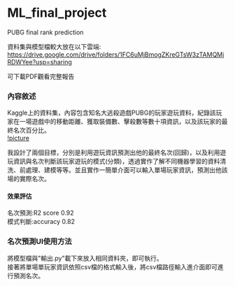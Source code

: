 # ML_final_project
PUBG final rank prediction  
  
資料集與模型檔較大放在以下雲端:  
https://drive.google.com/drive/folders/1FC6uMjBmogZKreGTsW3zTAMQMjRDWYee?usp=sharing  

可下載PDF觀看完整報告

### 內容敘述
Kaggle上的資料集，內容包含知名大逃殺遊戲PUBG的玩家遊玩資料，紀錄該玩家在一場遊戲中的移動距離、獲取裝備數、擊殺數等數十項資訊，以及該玩家的最終名次百分比。  
[!picture](https://github.com/mengbei0116/picture/blob/main/PUBG%E7%89%B9%E5%BE%B5.png)

我設計了兩個目標，分別是利用遊玩資訊預測出他的最終名次(回歸)，以及利用遊玩資訊與名次判斷該玩家遊玩的模式(分類)，透過實作了解不同機器學習的資料清洗、前處理、建模等等。並且實作一簡單介面可以輸入單場玩家資訊，預測出他該場的實際名次。  
#### 效果評估
名次預測:R2 score 0.92  
模式判斷:accuracy 0.82  

### 名次預測UI使用方法
將模型檔與"輸出.py"載下來放入相同資料夾，即可執行。  
接著將單場單玩家資訊依照csv檔的格式輸入後，將csv檔路徑輸入進介面即可進行預測名次。
